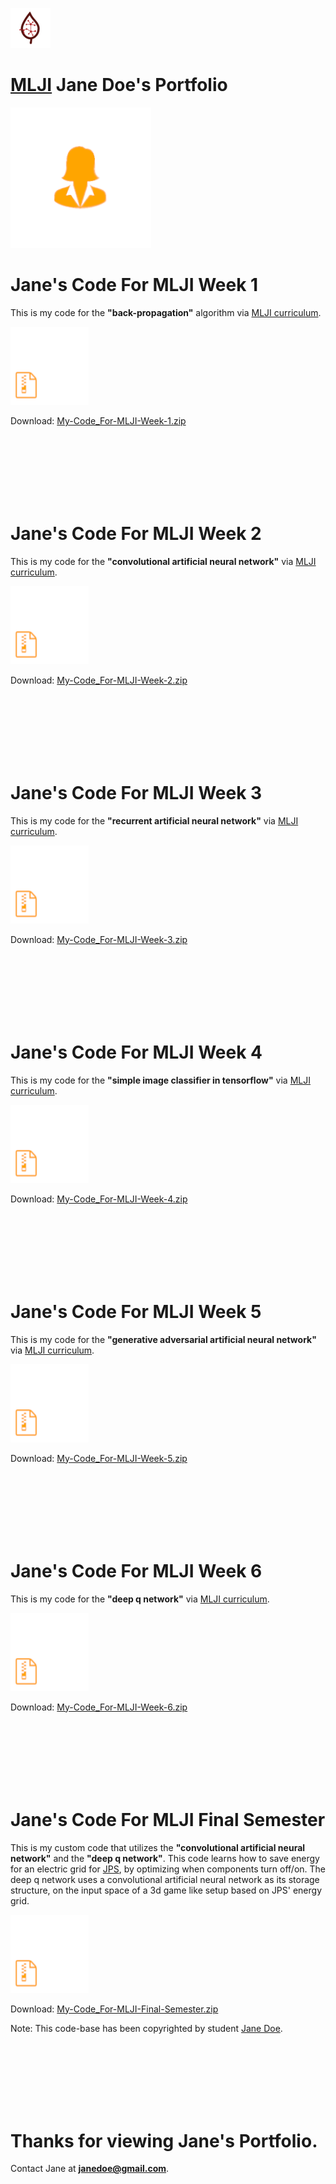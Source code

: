 ![Alt Text](data/logo.png)

# [MLJI](http://mlj-institute.appspot.com/) Jane Doe's Portfolio

![Alt Text](https://github.com/JordanMicahBennett/https-github.com-JordanMicahBennett-Machine-Learning-Jamaica-Institute_SampleCandidatePortfolio/blob/master/students/Jane-Doe/MLJI-JANE-GMAIL.COM/person-.png)

# Jane's Code For MLJI Week 1

This is my code for the **"back-propagation"** algorithm via [MLJI curriculum](https://github.com/JordanMicahBennett/Machine-Learning-Jamaica-Institute_Curriculum_MainPage/blob/master/README.md).

![Alt Text](data/zip-.png)

Download: [My-Code_For-MLJI-Week-1.zip](https://github.com/JordanMicahBennett/https-github.com-JordanMicahBennett-Machine-Learning-Jamaica-Institute_SampleCandidatePortfolio/blob/master/students/Jane-Doe/MLJI-JANE-GMAIL.COM/My-Code_For-MLJI-Week-1.zip)

<br/><br/><br/><br/><br/><br/>

# Jane's Code For MLJI Week 2

This is my code for the **"convolutional artificial neural network"** via [MLJI curriculum](https://github.com/JordanMicahBennett/Machine-Learning-Jamaica-Institute_Curriculum_MainPage/blob/master/README.md).

![Alt Text](data/zip-.png)

Download: [My-Code_For-MLJI-Week-2.zip](https://github.com/JordanMicahBennett/https-github.com-JordanMicahBennett-Machine-Learning-Jamaica-Institute_SampleCandidatePortfolio/blob/master/students/Jane-Doe/MLJI-JANE-GMAIL.COM/My-Code_For-MLJI-Week-2.zip)

<br/><br/><br/><br/><br/><br/>


# Jane's Code For MLJI Week 3

This is my code for the **"recurrent artificial neural network"** via [MLJI curriculum](https://github.com/JordanMicahBennett/Machine-Learning-Jamaica-Institute_Curriculum_MainPage/blob/master/README.md).

![Alt Text](data/zip-.png)

Download: [My-Code_For-MLJI-Week-3.zip](https://github.com/JordanMicahBennett/https-github.com-JordanMicahBennett-Machine-Learning-Jamaica-Institute_SampleCandidatePortfolio/blob/master/students/Jane-Doe/MLJI-JANE-GMAIL.COM/My-Code_For-MLJI-Week-3.zip)

<br/><br/><br/><br/><br/><br/>



# Jane's Code For MLJI Week 4

This is my code for the **"simple image classifier in tensorflow"** via [MLJI curriculum](https://github.com/JordanMicahBennett/Machine-Learning-Jamaica-Institute_Curriculum_MainPage/blob/master/README.md).

![Alt Text](data/zip-.png)

Download: [My-Code_For-MLJI-Week-4.zip](https://github.com/JordanMicahBennett/https-github.com-JordanMicahBennett-Machine-Learning-Jamaica-Institute_SampleCandidatePortfolio/blob/master/students/Jane-Doe/MLJI-JANE-GMAIL.COM/My-Code_For-MLJI-Week-4.zip)

<br/><br/><br/><br/><br/><br/>




# Jane's Code For MLJI Week 5

This is my code for the **"generative adversarial artificial neural network"** via [MLJI curriculum](https://github.com/JordanMicahBennett/Machine-Learning-Jamaica-Institute_Curriculum_MainPage/blob/master/README.md).

![Alt Text](data/zip-.png)

Download: [My-Code_For-MLJI-Week-5.zip](https://github.com/JordanMicahBennett/https-github.com-JordanMicahBennett-Machine-Learning-Jamaica-Institute_SampleCandidatePortfolio/blob/master/students/Jane-Doe/MLJI-JANE-GMAIL.COM/My-Code_For-MLJI-Week-5.zip)

<br/><br/><br/><br/><br/><br/>



# Jane's Code For MLJI Week 6

This is my code for the **"deep q network"** via [MLJI curriculum](https://github.com/JordanMicahBennett/Machine-Learning-Jamaica-Institute_Curriculum_MainPage/blob/master/README.md).

![Alt Text](data/zip-.png)

Download: [My-Code_For-MLJI-Week-6.zip](https://github.com/JordanMicahBennett/https-github.com-JordanMicahBennett-Machine-Learning-Jamaica-Institute_SampleCandidatePortfolio/blob/master/students/Jane-Doe/MLJI-JANE-GMAIL.COM/My-Code_For-MLJI-Week-6.zip)

<br/><br/><br/><br/><br/><br/>


# Jane's Code For MLJI Final Semester

This is my custom code that utilizes the **"convolutional artificial neural network"** and the **"deep q network"**. This code learns how to save energy for an electric grid for [JPS](https://www.jpsco.com), by optimizing when components turn off/on. The deep q network uses a convolutional artificial neural network as its storage structure, on the input space of a 3d game like setup based on JPS' energy grid.

![Alt Text](data/zip-.png)

Download: [My-Code_For-MLJI-Final-Semester.zip](https://github.com/JordanMicahBennett/https-github.com-JordanMicahBennett-Machine-Learning-Jamaica-Institute_SampleCandidatePortfolio/blob/master/students/Jane-Doe/MLJI-JANE-GMAIL.COM/My-Code_For-MLJI-Final-Semester.zip)

Note: This code-base has been copyrighted by student [Jane Doe](http://github.com/JordanMicahBennett/https-github.com-JordanMicahBennett-Machine-Learning-Jamaica-Institute_SampleCandidatePortfolio/blob/master/students/Jane-Doe/MLJI-JANE-GMAIL.COM/PORTFOLIO.MD).

<br/><br/><br/><br/><br/><br/>

# Thanks for viewing Jane's Portfolio.

Contact Jane at **janedoe@gmail.com**.
